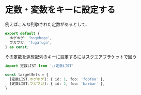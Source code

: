 # 定数・変数をキーに設定する

例えばこんな列挙された定数があるとして、

```typescript
export default {
  ホゲホゲ: 'hogehoge',
  フガフガ: 'fugafuga',
} as const;
```

その定数を連想配列のキーに設定するにはスクエアブラケットで囲う

```typescript
import 定数LIST from './定数LIST'

const targetSets = {
  [定数LIST.ホゲホゲ]: { id: 1, foo: 'foofoo' },
  [定数LIST.フガフガ]: { id: 2, foo: 'barbar' },
}
```

